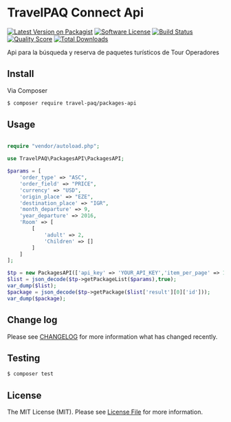# TravelPAQ Connect Api

[![Latest Version on Packagist][ico-version]][link-packagist]
[![Software License][ico-license]](LICENSE.md)
[![Build Status][ico-travis]][link-travis]
[![Quality Score][ico-code-quality]][link-code-quality]
[![Total Downloads][ico-downloads]][link-downloads]

Api para la búsqueda y reserva de paquetes turísticos de Tour Operadores

## Install

Via Composer

``` bash
$ composer require travel-paq/packages-api
```

## Usage

``` php

require "vendor/autoload.php";

use TravelPAQ\PackagesAPI\PackagesAPI;

$params = [
	'order_type' => "ASC",
	'order_field' => "PRICE",
	'currency' => "USD",
	'origin_place' => "EZE",
	'destination_place' => "IGR",
	'month_departure' => 9,
	'year_departure' => 2016,
	'Room' => [
		[
			'adult' => 2,
			'Children' => []
		]
	]
];

$tp = new PackagesAPI(['api_key' => 'YOUR_API_KEY','item_per_page' => 10]);
$list = json_decode($tp->getPackageList($params),true);
var_dump($list);
$package = json_decode($tp->getPackage($list['result'][0]['id']));
var_dump($package);
```

## Change log

Please see [CHANGELOG](CHANGELOG.md) for more information what has changed recently.

## Testing

``` bash
$ composer test
```


## License

The MIT License (MIT). Please see [License File](LICENSE.md) for more information.

[ico-version]: https://img.shields.io/packagist/v/travel-paq/packages-api.svg?style=flat-square
[ico-license]: https://img.shields.io/badge/license-MIT-brightgreen.svg?style=flat-square
[ico-travis]: https://img.shields.io/travis/:vendor/:package_name/master.svg?style=flat-square
[ico-scrutinizer]: https://img.shields.io/scrutinizer/coverage/g/:vendor/:package_name.svg?style=flat-square
[ico-code-quality]: https://img.shields.io/scrutinizer/g/:vendor/:package_name.svg?style=flat-square
[ico-downloads]: https://img.shields.io/packagist/dt/travel-paq/packages-api.svg?style=flat-square

[link-packagist]: https://packagist.org/packages/travel-paq/packages-api
[link-travis]: https://travis-ci.org/:vendor/:package_name
[link-scrutinizer]: https://scrutinizer-ci.com/g/:vendor/:package_name/code-structure
[link-code-quality]: https://scrutinizer-ci.com/g/:vendor/:package_name
[link-downloads]: https://packagist.org/packages/travel-paq/packages-api
[link-author]: https://github.com/travelpaq

